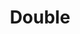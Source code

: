 ---
id_key: d
image: image_00004.jpg
thumbnail: thumb_image_00004.jpg
title: Double
dimensions: '1440 x 500 each '
medium: Acrylic paint on studio wall
work-year: '2010'
artist: Wayne Nathaniel  
notes: 'yearning soon becomes manipulated

'
galleries: "- apple   - orange"
permalink: "/new/d.html"
layout: single-work
---